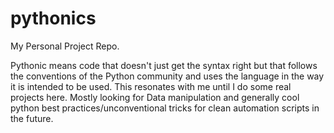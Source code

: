 # pythonics
My Personal Project Repo. 

Pythonic means code that doesn't just get the syntax right but that follows the conventions of the Python community and uses the language
in the way it is intended to be used. This resonates with me until I do some real projects here. Mostly looking for Data manipulation and generally 
cool python best practices/unconventional tricks for clean automation scripts in the future.

